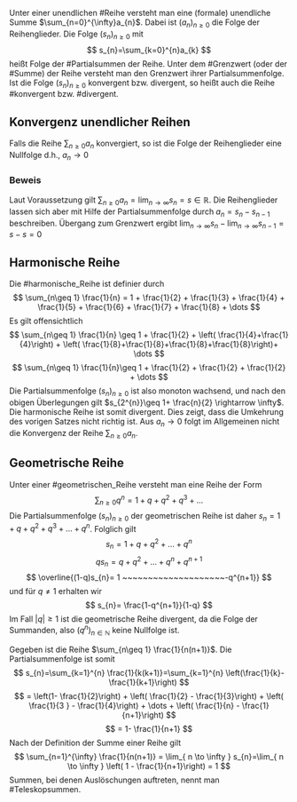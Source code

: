 Unter einer unendlichen #Reihe versteht man eine (formale) unendliche Summe $\sum_{n=0}^{\infty}a_{n}$. Dabei ist $(a_{n})_{n\geq 0}$ die Folge der Reihenglieder. Die Folge $(s_{n})_{n\geq 0}$ mit $$
s_{n}=\sum_{k=0}^{n}a_{k}
$$
heißt Folge der #Partialsummen der Reihe. Unter dem #Grenzwert (oder der #Summe) der Reihe versteht man den Grenzwert ihrer Partialsummenfolge. Ist die Folge $(s_{n})_{n\geq 0}$ konvergent bzw. divergent, so heißt auch die Reihe #konvergent bzw. #divergent.

## Konvergenz unendlicher Reihen
Falls die Reihe $\sum_{n\geq 0} a_{n}$ konvergiert, so ist die Folge der Reihenglieder eine Nullfolge d.h., $a_{n} \rightarrow 0$ 

### Beweis
Laut Voraussetzung gilt $\sum_{n\geq 0}a_{n} =\lim_{ n \to \infty }s_{n}=s\in \mathbb{R}$. Die Reihenglieder lassen sich aber mit Hilfe der Partialsummenfolge durch $a_{n}=s_{n}-s_{n-1}$ beschreiben. Übergang zum Grenzwert ergibt $\lim_{ n \to \infty }s_{n}-\lim_{ n \to \infty }s_{n-1}=s-s=0$ 

## Harmonische Reihe
Die #harmonische_Reihe ist definier durch
$$
\sum_{n\geq 1} \frac{1}{n} = 1 + \frac{1}{2} + \frac{1}{3} + \frac{1}{4} + \frac{1}{5} + \frac{1}{6} + \frac{1}{7} + \frac{1}{8} + \dots
$$
Es gilt offensichtlich $$
\sum_{n\geq 1} \frac{1}{n} \geq 1 + \frac{1}{2} + \left( \frac{1}{4}+\frac{1}{4}\right) + \left( \frac{1}{8}+\frac{1}{8}+\frac{1}{8}+\frac{1}{8}\right)+ \dots
$$
$$
\sum_{n\geq 1} \frac{1}{n}\geq 1 + \frac{1}{2} + \frac{1}{2} + \frac{1}{2} + \dots
$$
Die Partialsummenfolge $(s_{n})_{n\geq 0}$ ist also monoton wachsend, und nach den obigen Überlegungen gilt $s_{2^{n}}\geq 1+ \frac{n}{2} \rightarrow \infty$. Die harmonische Reihe ist somit divergent. Dies zeigt, dass die Umkehrung des vorigen Satzes nicht richtig ist. Aus $a_{n}\rightarrow0$ folgt im Allgemeinen nicht die Konvergenz der Reihe $\sum_{n\geq 0}a_{n}$.

## Geometrische Reihe
Unter einer #geometrischen_Reihe versteht man eine Reihe der Form 
$$
\sum_{n\geq 0}q^{n}=1+q+q^{2}+q^{3}+ \dots 
$$
Die Partialsummenfolge $(s_{n})_{n\geq 0}$ der geometrischen Reihe ist daher $s_{n}=1+q+q^{2}+q^{3}+\dots+q^{n}$. Folglich gilt
$$
s_{n}= 1+q + q^{2}+\dots+q^{n}
$$
$$
qs_{n}=q+q^{2}+\dots+q^{n}+q^{n+1}
$$
$$
\overline{(1-q)s_{n}= 1 ~~~~~~~~~~~~~~~~~~~~-q^{n+1}}
$$
und für $q\not= 1$ erhalten wir
$$
s_{n}= \frac{1-q^{n+1}}{1-q}
$$
Im Fall $|q|\geq1$ ist die geometrische Reihe divergent, da die Folge der Summanden, also $(q^{n})_{n\in \mathbb{N}}$ keine Nullfolge ist.

Gegeben ist die Reihe $\sum_{n\geq 1} \frac{1}{n(n+1)}$. Die Partialsummenfolge ist somit
$$
s_{n}=\sum_{k=1}^{n} \frac{1}{k(k+1)}=\sum_{k=1}^{n} \left(\frac{1}{k}- \frac{1}{k+1}\right)
$$
$$
= \left(1- \frac{1}{2}\right) + \left( \frac{1}{2} - \frac{1}{3}\right) + \left( \frac{1}{3 } - \frac{1}{4}\right) + \dots + \left( \frac{1}{n} - \frac{1}{n+1}\right)
$$
$$
= 1- \frac{1}{n+1}
$$
Nach der Definition der Summe einer Reihe gilt
$$
\sum_{n=1}^{\infty} \frac{1}{n(n+1)} = \lim_{ n \to \infty } s_{n}=\lim_{ n \to \infty } \left( 1 - \frac{1}{n+1}\right) = 1
$$
Summen, bei denen Auslöschungen auftreten, nennt man #Teleskopsummen.
